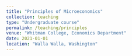 ```yaml
---
title: "Principles of Microeconomics"
collection: teaching
type: "Undergraduate course"
permalink: /teaching/principles
venue: "Whitman College, Economics Department"
date: 2021-01-01
location: "Walla Walla, Washington"
---
```

